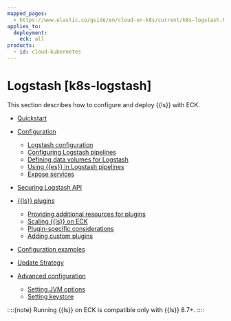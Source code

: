 ```yaml
---
mapped_pages:
  - https://www.elastic.co/guide/en/cloud-on-k8s/current/k8s-logstash.html
applies_to:
  deployment:
    eck: all
products:
  - id: cloud-kubernetes
---
```


# Logstash [k8s-logstash]

This section describes how to configure and deploy {{ls}} with ECK.

* [Quickstart](quickstart-logstash.md)
* [Configuration](configuration-logstash.md)

    * [Logstash configuration](configuration-logstash.md#k8s-logstash-configuring-logstash)
    * [Configuring Logstash pipelines](configuration-logstash.md#k8s-logstash-pipelines)
    * [Defining data volumes for Logstash](configuration-logstash.md#k8s-logstash-volumes)
    * [Using {{es}} in Logstash pipelines](configuration-logstash.md#k8s-logstash-pipelines-es)
    * [Expose services](configuration-logstash.md#k8s-logstash-expose-services)

* [Securing Logstash API](securing-logstash-api.md)
* [{{ls}} plugins](logstash-plugins.md)

    * [Providing additional resources for plugins](logstash-plugins.md#k8s-plugin-resources)
    * [Scaling {{ls}} on ECK](logstash-plugins.md#k8s-logstash-working-with-plugins-scaling)
    * [Plugin-specific considerations](logstash-plugins.md#k8s-logstash-working-with-plugin-considerations)
    * [Adding custom plugins](logstash-plugins.md#k8s-logstash-working-with-custom-plugins)

* [Configuration examples](configuration-examples-logstash.md)
* [Update Strategy](update-strategy-logstash.md)
* [Advanced configuration](advanced-configuration-logstash.md)

    * [Setting JVM options](advanced-configuration-logstash.md#k8s-logstash-jvm-options)
    * [Setting keystore](advanced-configuration-logstash.md#k8s-logstash-keystore)


::::{note}
Running {{ls}} on ECK is compatible only with {{ls}} 8.7+.
::::









